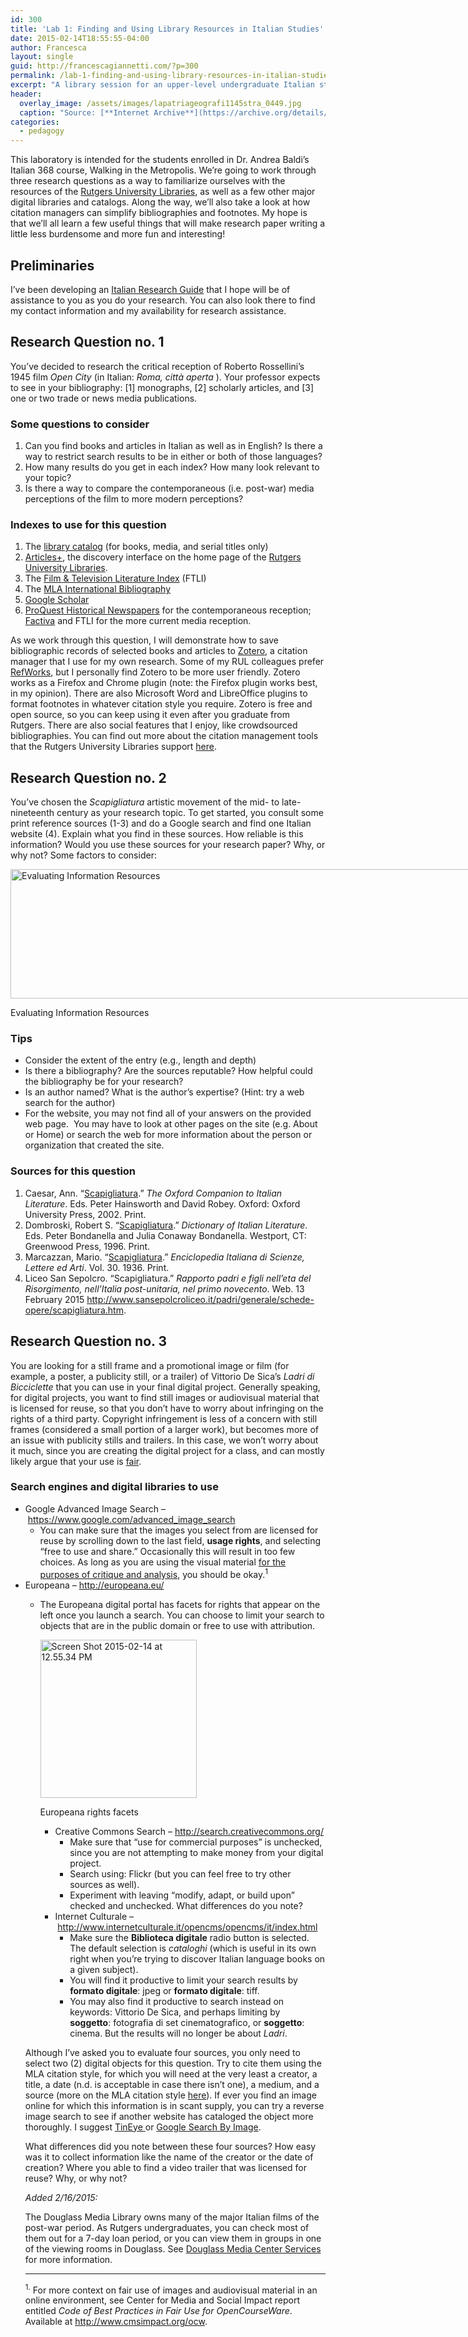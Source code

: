 ```yaml
---
id: 300
title: 'Lab 1: Finding and Using Library Resources in Italian Studies'
date: 2015-02-14T18:55:55-04:00
author: Francesca
layout: single
guid: http://francescagiannetti.com/?p=300
permalink: /lab-1-finding-and-using-library-resources-in-italian-studies/
excerpt: "A library session for an upper-level undergraduate Italian studies course."
header:
  overlay_image: /assets/images/lapatriageografi1145stra_0449.jpg
  caption: "Source: [**Internet Archive**](https://archive.org/details/lapatriageografi1145stra/page/203)"
categories:
  - pedagogy
---
```

This laboratory is intended for the students enrolled in Dr. Andrea Baldi&#8217;s Italian 368 course, Walking in the Metropolis. We&#8217;re going to work through three research questions as a way to familiarize ourselves with the resources of the <a href="http://www.libraries.rutgers.edu/" target="_blank">Rutgers University Libraries</a>, as well as a few other major digital libraries and catalogs. Along the way, we&#8217;ll also take a look at how citation managers can simplify bibliographies and footnotes. My hope is that we&#8217;ll all learn a few useful things that will make research paper writing a little less burdensome and more fun and interesting!

## Preliminaries

I&#8217;ve been developing an <a href="http://libguides.rutgers.edu/italian" target="_blank">Italian Research Guide</a> that I hope will be of assistance to you as you do your research. You can also look there to find my contact information and my availability for research assistance.

## Research Question no. 1

You&#8217;ve decided to research the critical reception of Roberto Rossellini&#8217;s 1945 film _Open City_ (in Italian: _Roma, città aperta_ ). Your professor expects to see in your bibliography: [1] monographs, [2] scholarly articles, and [3] one or two trade or news media publications.

### Some questions to consider

  1. Can you find books and articles in Italian as well as in English? Is there a way to restrict search results to be in either or both of those languages?
  2. How many results do you get in each index? How many look relevant to your topic?
  3. Is there a way to compare the contemporaneous (i.e. post-war) media perceptions of the film to more modern perceptions?

### Indexes to use for this question

  1. The <a href="https://www-iris-rutgers-edu.proxy.libraries.rutgers.edu/uhtbin/cgisirsi/?ps=f2x6jNEGiK/ALCOHOL/302860027/38/1/X/BLASTOFF" target="_blank">library catalog</a> (for books, media, and serial titles only)
  2. <a href="http://www.libraries.rutgers.edu/" target="_blank">Articles+</a>, the discovery interface on the home page of the <a href="http://www.libraries.rutgers.edu/" target="_blank">Rutgers University Libraries</a>.
  3. The <a href="http://www.libraries.rutgers.edu/indexes/ftli" target="_blank">Film & Television Literature Index</a> (FTLI)
  4. The <a href="http://www.libraries.rutgers.edu/indexes/mla" target="_blank">MLA International Bibliography</a>
  5. <a href="http://www.libraries.rutgers.edu/indexes/google_scholar" target="_blank">Google Scholar</a>
  6. <a href="http://www.libraries.rutgers.edu/indexes/proquest_historical_newspapers" target="_blank">ProQuest Historical Newspapers</a> for the contemporaneous reception; <a href="http://www.libraries.rutgers.edu/indexes/factiva" target="_blank">Factiva</a> and FTLI for the more current media reception.

As we work through this question, I will demonstrate how to save bibliographic records of selected books and articles to <a href="https://www.zotero.org/" target="_blank">Zotero</a>, a citation manager that I use for my own research. Some of my RUL colleagues prefer <a href="http://www.libraries.rutgers.edu/refworks" target="_blank">RefWorks</a>, but I personally find Zotero to be more user friendly. Zotero works as a Firefox and Chrome plugin (note: the Firefox plugin works best, in my opinion). There are also Microsoft Word and LibreOffice plugins to format footnotes in whatever citation style you require. Zotero is free and open source, so you can keep using it even after you graduate from Rutgers. There are also social features that I enjoy, like crowdsourced bibliographies. You can find out more about the citation management tools that the Rutgers University Libraries support <a href="http://www.libraries.rutgers.edu/researchers/citation_management_tools" target="_blank">here</a>.

## Research Question no. 2

You&#8217;ve chosen the _Scapigliatura_ artistic movement of the mid- to late-nineteenth century as your research topic. To get started, you consult some print reference sources (1-3) and do a Google search and find one Italian website (4). Explain what you find in these sources. How reliable is this information? Would you use these sources for your research paper? Why, or why not? Some factors to consider:

<div id="attachment_353" style="width: 819px" class="wp-caption align-center">
  <a href="http://francescagiannetti.com/wp-content/uploads/2015/02/Screen-Shot-2015-02-14-at-12.34.34-PM.png"><img aria-describedby="caption-attachment-353" class="size-full wp-image-353" src="http://francescagiannetti.com/wp-content/uploads/2015/02/Screen-Shot-2015-02-14-at-12.34.34-PM.png" alt="Evaluating Information Resources" width="809" height="207" srcset="https://francescagiannetti.com/wp-content/uploads/2015/02/Screen-Shot-2015-02-14-at-12.34.34-PM.png 809w, https://francescagiannetti.com/wp-content/uploads/2015/02/Screen-Shot-2015-02-14-at-12.34.34-PM-300x77.png 300w, https://francescagiannetti.com/wp-content/uploads/2015/02/Screen-Shot-2015-02-14-at-12.34.34-PM-640x164.png 640w" sizes="(max-width: 809px) 100vw, 809px" /></a>
  
  <p id="caption-attachment-353" class="wp-caption-text">
    Evaluating Information Resources
  </p>
</div>

### Tips

  * Consider the extent of the entry (e.g., length and depth)
  * Is there a bibliography? Are the sources reputable? How helpful could the bibliography be for your research?
  * Is an author named? What is the author&#8217;s expertise? (Hint: try a web search for the author)
  * For the website, you may not find all of your answers on the provided web page.  You may have to look at other pages on the site (e.g. About or Home) or search the web for more information about the person or organization that created the site.

### Sources for this question

  1. Caesar, Ann. &#8220;<a href="http://francescagiannetti.com/wp-content/uploads/2015/02/scapigliatura-oxford.pdf" target="_blank">Scapigliatura</a>.&#8221; _The Oxford Companion to Italian Literature_. Eds. Peter Hainsworth and David Robey. Oxford: Oxford University Press, 2002. Print.
  2. Dombroski, Robert S. &#8220;<a href="http://francescagiannetti.com/wp-content/uploads/2015/02/scapigliatura-bondanella.pdf" target="_blank">Scapigliatura</a>.&#8221; _Dictionary of Italian Literature_. Eds. Peter Bondanella and Julia Conaway Bondanella. Westport, CT: Greenwood Press, 1996. Print.
  3. Marcazzan, Mario. &#8220;<a href="http://francescagiannetti.com/wp-content/uploads/2015/02/scapigliatura-treccani.pdf" target="_blank">Scapigliatura</a>.&#8221; _Enciclopedia Italiana di Scienze, Lettere ed Arti_. Vol. 30. 1936. Print.
  4. Liceo San Sepolcro. &#8220;Scapigliatura.&#8221; _Rapporto padri e figli nell&#8217;eta del Risorgimento, nell&#8217;Italia post-unitaria, nel primo novecento_. Web. 13 February 2015 <a href="http://www.sansepolcroliceo.it/padri/generale/schede-opere/scapigliatura.htm" target="_blank">http://www.sansepolcroliceo.it/padri/generale/schede-opere/scapigliatura.htm</a>.

## Research Question no. 3

You are looking for a still frame and a promotional image or film (for example, a poster, a publicity still, or a trailer) of Vittorio De Sica&#8217;s _Ladri di Bicciclette_ that you can use in your final digital project. Generally speaking, for digital projects, you want to find still images or audiovisual material that is licensed for reuse, so that you don&#8217;t have to worry about infringing on the rights of a third party. Copyright infringement is less of a concern with still frames (considered a small portion of a larger work), but becomes more of an issue with publicity stills and trailers. In this case, we won&#8217;t worry about it much, since you are creating the digital project for a class, and can mostly likely argue that your use is <a href="http://copyright.lib.utexas.edu/ccmcguid.html" target="_blank">fair</a>.

### Search engines and digital libraries to use

  * Google Advanced Image Search &#8211; <a href="https://www.google.com/advanced_image_search" target="_blank">https://www.google.com/advanced_image_search</a> 
      * You can make sure that the images you select from are licensed for reuse by scrolling down to the last field, **usage rights**, and selecting &#8220;free to use and share.&#8221; Occasionally this will result in too few choices. As long as you are using the visual material <span style="text-decoration: underline;">for the purposes of critique and analysis</span>, you should be okay.<sup>1</sup>
  * Europeana &#8211; <a href="http://europeana.eu/" target="_blank">http://europeana.eu/</a> 
      * The Europeana digital portal has facets for rights that appear on the left once you launch a search. You can choose to limit your search to objects that are in the public domain or free to use with attribution. 
        <div id="attachment_356" style="width: 260px" class="wp-caption align-right">
          <a href="http://francescagiannetti.com/wp-content/uploads/2015/02/Screen-Shot-2015-02-14-at-12.55.34-PM.png"><img aria-describedby="caption-attachment-356" class="wp-image-356" src="http://francescagiannetti.com/wp-content/uploads/2015/02/Screen-Shot-2015-02-14-at-12.55.34-PM.png" alt="Screen Shot 2015-02-14 at 12.55.34 PM" width="250" height="253" /></a>
          
          <p id="caption-attachment-356" class="wp-caption-text">
            Europeana rights facets
          </p>
        </div> 
        
          * Creative Commons Search &#8211; <a href="http://search.creativecommons.org/" target="_blank">http://search.creativecommons.org/</a> 
              * Make sure that &#8220;use for commercial purposes&#8221; is unchecked, since you are not attempting to make money from your digital project.
              * Search using: Flickr (but you can feel free to try other sources as well).
              * Experiment with leaving &#8220;modify, adapt, or build upon&#8221; checked and unchecked. What differences do you note?
          * Internet Culturale &#8211; <a href="http://www.internetculturale.it/opencms/opencms/it/index.html" target="_blank">http://www.internetculturale.it/opencms/opencms/it/index.html</a> 
              * Make sure the **Biblioteca digitale** radio button is selected. The default selection is _cataloghi_ (which is useful in its own right when you&#8217;re trying to discover Italian language books on a given subject).
              * You will find it productive to limit your search results by **formato digitale**: jpeg or **formato digitale**: tiff.
              * You may also find it productive to search instead on keywords: Vittorio De Sica, and perhaps limiting by **soggetto**: fotografia di set cinematografico, or **soggetto**: cinema. But the results will no longer be about _Ladri_.</ul> 
        
        Although I&#8217;ve asked you to evaluate four sources, you only need to select two (2) digital objects for this question. Try to cite them using the MLA citation style, for which you will need at the very least a creator, a title, a date (n.d. is acceptable in case there isn&#8217;t one), a medium, and a source (more on the MLA citation style <a href="https://owl.english.purdue.edu/owl/resource/747/09/" target="_blank">here</a>). If ever you find an image online for which this information is in scant supply, you can try a reverse image search to see if another website has cataloged the object more thoroughly. I suggest <a href="https://www.tineye.com/" target="_blank">TinEye </a>or <a href="http://www.google.com/insidesearch/features/images/searchbyimage.html" target="_blank">Google Search By Image</a>.
        
        What differences did you note between these four sources? How easy was it to collect information like the name of the creator or the date of creation? Where you able to find a video trailer that was licensed for reuse? Why, or why not?
        
        _Added 2/16/2015:_
        
        The Douglass Media Library owns many of the major Italian films of the post-war period. As Rutgers undergraduates, you can check most of them out for a 7-day loan period, or you can view them in groups in one of the viewing rooms in Douglass. See <a href="http://www.libraries.rutgers.edu/media/services" target="_blank">Douglass Media Center Services</a> for more information.
        
        * * *
        
        <sup>1.</sup> For more context on fair use of images and audiovisual material in an online environment, see Center for Media and Social Impact report entitled _Code of Best Practices in Fair Use for OpenCourseWare_. Available at <a href="http://www.cmsimpact.org/ocw" target="_blank">http://www.cmsimpact.org/ocw</a>.